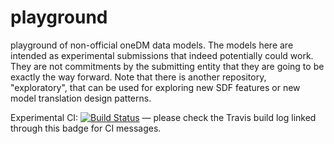 # playground
playground of non-official oneDM data models.
The models here are intended as experimental submissions that indeed potentially could work.
They are not commitments by the submitting entity that they are going to be exactly the way forward.
Note that there is another repository, "exploratory", that can be used for exploring new SDF features or new model translation design patterns.

Experimental CI: [![Build Status](https://travis-ci.org/one-data-model/playground.svg?branch=master
)](https://travis-ci.org/one-data-model/playground) — please check the
Travis build log linked through this badge for CI messages.
